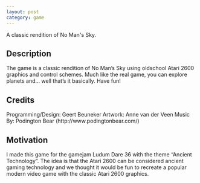 ```yaml
---
layout: post
category: game
---
```


A classic rendition of No Man's Sky.
<!--content-->

<h2>Description</h2>
The game is a classic rendition of No Man’s Sky using oldschool Atari 2600 graphics and control schemes. Much like the real game, you can explore planets and… well that’s it basically. Have fun!

<h2>Credits</h2>
Programming/Design: Geert Beuneker
Artwork: Anne van der Veen
Music By: Podington Bear (http://www.podingtonbear.com/)

<h2>Motivation</h2>
I made this game for the gamejam Ludum Dare 36 with the theme “Ancient Technology”. The idea is that the Atari 2600 can be considered ancient gaming technology and we thought it would be fun to recreate a popular modern video game with the classic Atari 2600 graphics.
